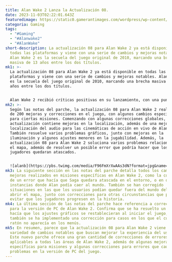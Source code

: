 ```yaml
---
title: Alan Wake 2 Lanza la Actualización 08.
date: 2023-11-03T02:22:01.643Z
featuredimage: https://static0.gamerantimages.com/wordpress/wp-content/uploads/2023/11/alan-wake-2-update-08-patch-notes.jpg?q=50&fit=contain&w=1140&h=&dpr=1.5
categoria: Gaming
tags:
  - "#Gaming"
  - "#Alanwake2"
  - "#AlanWake"
short-description: La actualización 08 para Alan Wake 2 ya está disponible en
  todas las plataformas y viene con una serie de cambios y mejoras notables.
  Alan Wake 2 es la secuela del juego original de 2010, marcando una brecha
  masiva de 13 años entre los dos títulos.
mk1: >-
  La actualización 08 para Alan Wake 2 ya está disponible en todas las
  plataformas y viene con una serie de cambios y mejoras notables. Alan Wake 2
  es la secuela del juego original de 2010, marcando una brecha masiva de 13
  años entre los dos títulos.


  Alan Wake 2 recibió críticas positivas en su lanzamiento, con una puntuación promedio de 89 en Metacritic en el momento de la redacción. La puntuación de los usuarios también es muy alta, con un 87, lo que sugiere que Alan Wake 2 ha sido bien recibido por la base de jugadores. Ahora, el equipo de desarrollo ha lanzado una nueva actualización para Alan Wake 2 que viene con una serie de cambios útiles y correcciones.
mk2: >-
  Según las notas del parche, la actualización 08 para Alan Wake 2 realiza más
  de 200 mejoras y correcciones en el juego, con algunos cambios específicos
  para ciertas misiones. Comenzando con algunas correcciones globales, la nueva
  actualización contiene mejoras en la localización, además de una mejor
  localización del audio para las cinemáticas de acción en vivo de Alan Wake 2.
  También resuelve varios problemas gráficos, junto con mejoras en la
  iluminación y algunos ajustes menores en la jugabilidad. Además, la
  actualización 08 para Alan Wake 2 soluciona varios problemas relacionados con
  el mapa, además de resolver un posible error que podría hacer que los
  jugadores quedaran atascados.


  ![alanb](https://pbs.twimg.com/media/F96FmXrXwAAs3dN?format=jpg&name=small "alan")
mk3: La siguiente sección en las notas del parche detalla todos los cambios y
  mejoras realizados en misiones específicas en Alan Wake 2, como la corrección
  de un error que hacía que Saga quedara atascada en el entorno, o en otras
  instancias donde Alan podía caer al mundo. También se han corregido
  situaciones en las que los usuarios podían quedar fuera del mundo del juego al
  abrir el mapa, junto con correcciones para otras circunstancias que podrían
  evitar que los jugadores progresen en la historia.
mk4: La última sección de las notas del parche hace referencia a correcciones
  para la versión de PC de Alan Wake 2. Confirma que se ha resuelto un error que
  hacía que los ajustes gráficos se restablecieran al iniciar el juego, y
  también se ha implementado una corrección para casos en los que el cursor del
  ratón no aparecía en los menús.
mk5: En resumen, parece que la actualización 08 para Alan Wake 2 viene con una
  variedad de cambios notables que buscan mejorar la experiencia del usuario.
  Este nuevo parche ofrece una gran cantidad de correcciones de errores que son
  aplicables a todas las áreas de Alan Wake 2, además de algunas mejoras
  específicas para misiones y algunas correcciones para errores que causaban
  problemas en la versión de PC del juego.
---
```

